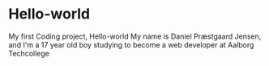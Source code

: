 # Hello-world
My first Coding project, Hello-world
My name is Daniel Præstgaard Jensen, and I'm a 17 year old boy studying to become a web developer at Aalborg Techcollege
